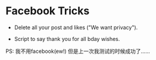 Facebook Tricks
===============

* Delete all your post and likes ("We want privacy").

* Script to say thank you for all bday wishes.


PS: 我不用facebook(ew!) 但是上一次我测试的时候成功了……
